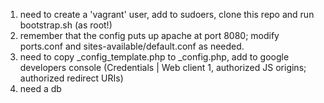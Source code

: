1. need to create a 'vagrant' user, add to sudoers, clone this repo and run bootstrap.sh (as root!)
2. remember that the config puts up apache at port 8080; modify ports.conf and sites-available/default.conf as needed.
3. need to copy _config_template.php to _config.php, add to google developers console (Credentials | Web client 1, authorized JS origins; authorized redirect URIs)
4. need a db
